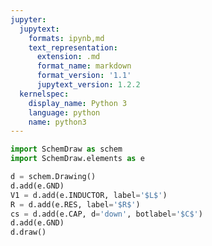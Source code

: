 ```yaml
---
jupyter:
  jupytext:
    formats: ipynb,md
    text_representation:
      extension: .md
      format_name: markdown
      format_version: '1.1'
      jupytext_version: 1.2.2
  kernelspec:
    display_name: Python 3
    language: python
    name: python3
---
```


```python
import SchemDraw as schem
import SchemDraw.elements as e
```

```python
d = schem.Drawing()
d.add(e.GND)
V1 = d.add(e.INDUCTOR, label='$L$')
R = d.add(e.RES, label='$R$')
cs = d.add(e.CAP, d='down', botlabel='$C$')
d.add(e.GND)
d.draw()
```

```python

```
